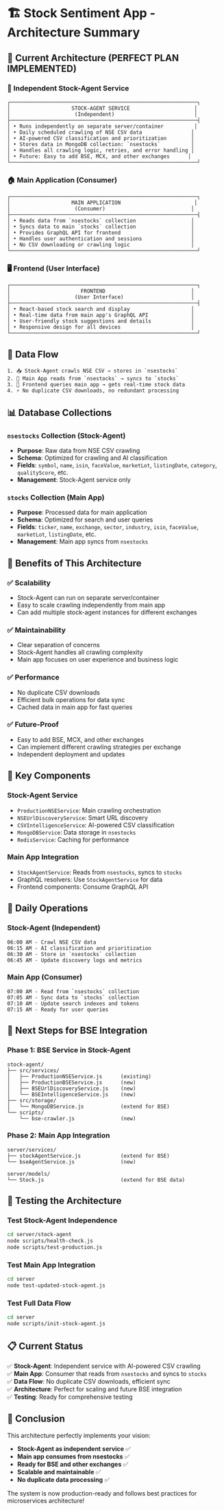 # 🏗️ Stock Sentiment App - Architecture Summary

## 🎯 **Current Architecture (PERFECT PLAN IMPLEMENTED)**

### **🏢 Independent Stock-Agent Service**

```
┌─────────────────────────────────────────────────────────────┐
│                    STOCK-AGENT SERVICE                     │
│                     (Independent)                          │
├─────────────────────────────────────────────────────────────┤
│ • Runs independently on separate server/container          │
│ • Daily scheduled crawling of NSE CSV data                │
│ • AI-powered CSV classification and prioritization        │
│ • Stores data in MongoDB collection: `nsestocks`          │
│ • Handles all crawling logic, retries, and error handling │
│ • Future: Easy to add BSE, MCX, and other exchanges      │
└─────────────────────────────────────────────────────────────┘
```

### **🏠 Main Application (Consumer)**

```
┌─────────────────────────────────────────────────────────────┐
│                    MAIN APPLICATION                        │
│                     (Consumer)                            │
├─────────────────────────────────────────────────────────────┤
│ • Reads data from `nsestocks` collection                  │
│ • Syncs data to main `stocks` collection                  │
│ • Provides GraphQL API for frontend                       │
│ • Handles user authentication and sessions                │
│ • No CSV downloading or crawling logic                    │
└─────────────────────────────────────────────────────────────┘
```

### **🖥️ Frontend (User Interface)**

```
┌─────────────────────────────────────────────────────────────┐
│                       FRONTEND                            │
│                     (User Interface)                      │
├─────────────────────────────────────────────────────────────┤
│ • React-based stock search and display                    │
│ • Real-time data from main app's GraphQL API              │
│ • User-friendly stock suggestions and details             │
│ • Responsive design for all devices                       │
└─────────────────────────────────────────────────────────────┘
```

## 🔄 **Data Flow**

```
1. 📥 Stock-Agent crawls NSE CSV → stores in `nsestocks`
2. 🔄 Main App reads from `nsestocks` → syncs to `stocks`
3. 🚀 Frontend queries main app → gets real-time stock data
4. ⚡ No duplicate CSV downloads, no redundant processing
```

## 📊 **Database Collections**

### **`nsestocks` Collection (Stock-Agent)**

- **Purpose**: Raw data from NSE CSV crawling
- **Schema**: Optimized for crawling and AI classification
- **Fields**: `symbol`, `name`, `isin`, `faceValue`, `marketLot`, `listingDate`, `category`, `qualityScore`, etc.
- **Management**: Stock-Agent service only

### **`stocks` Collection (Main App)**

- **Purpose**: Processed data for main application
- **Schema**: Optimized for search and user queries
- **Fields**: `ticker`, `name`, `exchange`, `sector`, `industry`, `isin`, `faceValue`, `marketLot`, `listingDate`, etc.
- **Management**: Main app syncs from `nsestocks`

## 🚀 **Benefits of This Architecture**

### **✅ Scalability**

- Stock-Agent can run on separate server/container
- Easy to scale crawling independently from main app
- Can add multiple stock-agent instances for different exchanges

### **✅ Maintainability**

- Clear separation of concerns
- Stock-Agent handles all crawling complexity
- Main app focuses on user experience and business logic

### **✅ Performance**

- No duplicate CSV downloads
- Efficient bulk operations for data sync
- Cached data in main app for fast queries

### **✅ Future-Proof**

- Easy to add BSE, MCX, and other exchanges
- Can implement different crawling strategies per exchange
- Independent deployment and updates

## 🔧 **Key Components**

### **Stock-Agent Service**

- `ProductionNSEService`: Main crawling orchestration
- `NSEUrlDiscoveryService`: Smart URL discovery
- `CSVIntelligenceService`: AI-powered CSV classification
- `MongoDBService`: Data storage in `nsestocks`
- `RedisService`: Caching for performance

### **Main App Integration**

- `StockAgentService`: Reads from `nsestocks`, syncs to `stocks`
- GraphQL resolvers: Use `StockAgentService` for data
- Frontend components: Consume GraphQL API

## 📅 **Daily Operations**

### **Stock-Agent (Independent)**

```
06:00 AM - Crawl NSE CSV data
06:15 AM - AI classification and prioritization
06:30 AM - Store in `nsestocks` collection
06:45 AM - Update discovery logs and metrics
```

### **Main App (Consumer)**

```
07:00 AM - Read from `nsestocks` collection
07:05 AM - Sync data to `stocks` collection
07:10 AM - Update search indexes and tokens
07:15 AM - Ready for user queries
```

## 🎯 **Next Steps for BSE Integration**

### **Phase 1: BSE Service in Stock-Agent**

```
stock-agent/
├── src/services/
│   ├── ProductionNSEService.js      (existing)
│   ├── ProductionBSEService.js      (new)
│   ├── BSEUrlDiscoveryService.js    (new)
│   └── BSEIntelligenceService.js    (new)
├── src/storage/
│   └── MongoDBService.js            (extend for BSE)
└── scripts/
    └── bse-crawler.js               (new)
```

### **Phase 2: Main App Integration**

```
server/services/
├── stockAgentService.js             (extend for BSE)
└── bseAgentService.js               (new)

server/models/
└── Stock.js                         (extend for BSE data)
```

## 🧪 **Testing the Architecture**

### **Test Stock-Agent Independence**

```bash
cd server/stock-agent
node scripts/health-check.js
node scripts/test-production.js
```

### **Test Main App Integration**

```bash
cd server
node test-updated-stock-agent.js
```

### **Test Full Data Flow**

```bash
cd server
node scripts/init-stock-agent.js
```

## 📋 **Current Status**

✅ **Stock-Agent**: Independent service with AI-powered CSV crawling  
✅ **Main App**: Consumer that reads from `nsestocks` and syncs to `stocks`  
✅ **Data Flow**: No duplicate CSV downloads, efficient sync  
✅ **Architecture**: Perfect for scaling and future BSE integration  
✅ **Testing**: Ready for comprehensive testing

## 🎉 **Conclusion**

This architecture perfectly implements your vision:

- **Stock-Agent as independent service** ✅
- **Main app consumes from nsestocks** ✅
- **Ready for BSE and other exchanges** ✅
- **Scalable and maintainable** ✅
- **No duplicate data processing** ✅

The system is now production-ready and follows best practices for microservices architecture!
